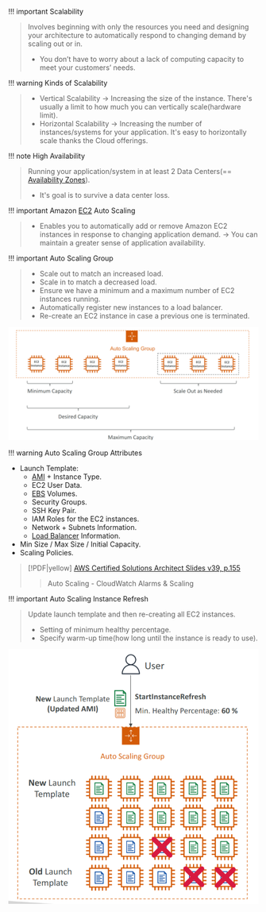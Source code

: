 
!!! important Scalability
> Involves beginning with only the resources you need and designing your architecture to automatically respond to changing demand by scaling out or in. 
> - You don’t have to worry about a lack of computing capacity to meet your customers’ needs.

!!! warning Kinds of Scalability
> - Vertical Scalability -> Increasing the size of the instance. There's usually a limit to how much you can vertically scale(hardware limit).
> - Horizontal Scalability -> Increasing the number of instances/systems for your application. It's easy to horizontally scale thanks the Cloud offerings.


!!! note High Availability
> Running your application/system in at least 2 Data Centers(== [Availability Zones](AWS/Cloud%20Practitioner%20(CLF-C02)/03-Infrastructure%20and%20Realiability/02-Availability%20Zones.md)).
> - It's goal is to survive a data center loss.


!!! important Amazon [EC2](AWS/Cloud%20Practitioner%20(CLF-C02)/02-Compute%20in%20the%20Cloud/01-Amazon%20Elastic%20Compute%20Cloud(EC2).md) Auto Scaling
> - Enables you to automatically add or remove Amazon EC2 instances in response to changing application demand. -> You can maintain a greater sense of application availability.


!!! important Auto Scaling Group
> - Scale out to match an increased load.
> - Scale in to match a decreased load.
> - Ensure we have a minimum and a maximum number of EC2 instances running.
> - Automatically register new instances to a load balancer.
> - Re-create an EC2 instance in case a previous one is terminated.

![](AWS/AWS%20Solutions%20Architect%20Associate%20Certification%20SAA-C03/img/Pasted%20image%2020241202122835.png)


!!! warning Auto Scaling Group Attributes
- Launch Template:
	- [AMI](AWS/AWS%20Solutions%20Architect%20Associate%20Certification%20SAA-C03/02-EC2%20Instance%20Storage/02-AMI.md) + Instance Type.
	- EC2 User Data.
	- [EBS](AWS/AWS%20Solutions%20Architect%20Associate%20Certification%20SAA-C03/02-EC2%20Instance%20Storage/01-EBS.md) Volumes.
	- Security Groups.
	- SSH Key Pair.
	- IAM Roles for the EC2 instances.
	- Network + Subnets Information.
	- [Load Balancer](AWS/Cloud%20Practitioner%20(CLF-C02)/02-Compute%20in%20the%20Cloud/02-Elastic%20Load%20Balancing(ELB).md) Information.
- Min Size / Max Size / Initial Capacity.
- Scaling Policies.

> [!PDF|yellow] [AWS Certified Solutions Architect Slides v39, p.155](AWS/Slides/AWS%20Certified%20Solutions%20Architect%20Slides%20v39.pdf#page=155&selection=8,0,12,27&color=yellow)
> > Auto Scaling - CloudWatch Alarms & Scaling



!!! important Auto Scaling Instance Refresh
> Update launch template and then re-creating all EC2 instances.
> - Setting of minimum healthy percentage.
> - Specify warm-up time(how long until the instance is ready to use).

![](AWS/AWS%20Solutions%20Architect%20Associate%20Certification%20SAA-C03/img/Pasted%20image%2020241204092509.png)